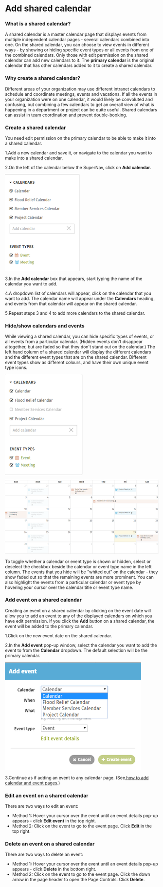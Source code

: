 # Add shared calendar



### What is a shared calendar?

A shared calendar is a master calendar page that displays events from multiple independent calendar pages - several calendars combined into one. On the shared calendar, you can choose to view events in different ways - by showing or hiding specific event types or all events from one of the combined calendars. Only those with edit permission on the shared calendar can add new calendars to it. The **primary calendar** is the original calendar that has other calendars added to it to create a shared calendar.

### Why create a shared calendar?

Different areas of your organization may use different intranet calendars to schedule and coordinate meetings, events and vacations. If all the events in your organization were on one calendar, it would likely be convoluted and confusing, but combining a few calendars to get an overall view of what is happening in a department or project can be quite useful. Shared calendars can assist in team coordination and prevent double-booking.

### Create a shared calendar

You need edit permission on the primary calendar to be able to make it into a shared calendar.

1.Add a new calendar and save it, or navigate to the calendar you want to make into a shared calendar.

2.On the left of the calendar below the SuperNav, click on **Add calendar**.

![](../../../.gitbook/assets/1%20%2891%29.png)



3.In the **Add calendar** box that appears, start typing the name of the calendar you want to add.

4.A dropdown list of calendars will appear, click on the calendar that you want to add. The calendar name will appear under the **Calendars** heading, and events from that calendar will appear on the shared calendar.

5.Repeat steps 3 and 4 to add more calendars to the shared calendar.

### Hide/show calendars and events

While viewing a shared calendar, you can hide specific types of events, or all events from a particular calendar. \(Hidden events don't disappear altogether, but are faded so that they don't stand out on the calendar.\) The left hand column of a shared calendar will display the different calendars and the different event types that are on the shared calendar. Different event types show as different colours, and have their own unique event type icons.

![](../../../.gitbook/assets/2%20%2874%29.png)

![](../../../.gitbook/assets/4%20%288%29.png)



To toggle whether a calendar or event type is shown or hidden, select or deselect the checkbox beside the calendar or event type name in the left column. The events that you hide will be "whited out" on the calendar - they show faded out so that the remaining events are more prominent. You can also highlight the events from a particular calendar or event type by hovering your cursor over the calendar title or event type name.

### Add event on a shared calendar

Creating an event on a shared calendar by clicking on the event date will allow you to add an event to any of the displayed calendars on which you have edit permission. If you click the **Add** button on a shared calendar, the event will be added to the primary calendar.

1.Click on the new event date on the shared calendar.

2.In the **Add event** pop-up window, select the calendar you want to add the event to from the **Calendar** dropdown. The default selection will be the primary calendar.

![](../../../.gitbook/assets/5%20%2823%29.png)



3.Continue as if adding an event to any calendar page. \(See[ how to add calendar and event pages](./).\)



### Edit an event on a shared calendar

There are two ways to edit an event:

* Method 1: Hover your cursor over the event until an event details pop-up appears - click **Edit event** in the top right.
* Method 2: Click on the event to go to the event page. Click **Edit** in the top right.

### Delete an event on a shared calendar

There are two ways to delete an event:

* Method 1: Hover your cursor over the event until an event details pop-up appears - click **Delete** in the bottom right.
* Method 2: Click on the event to go to the event page. Click the down arrow in the page header to open the Page Controls. Click **Delete**.


